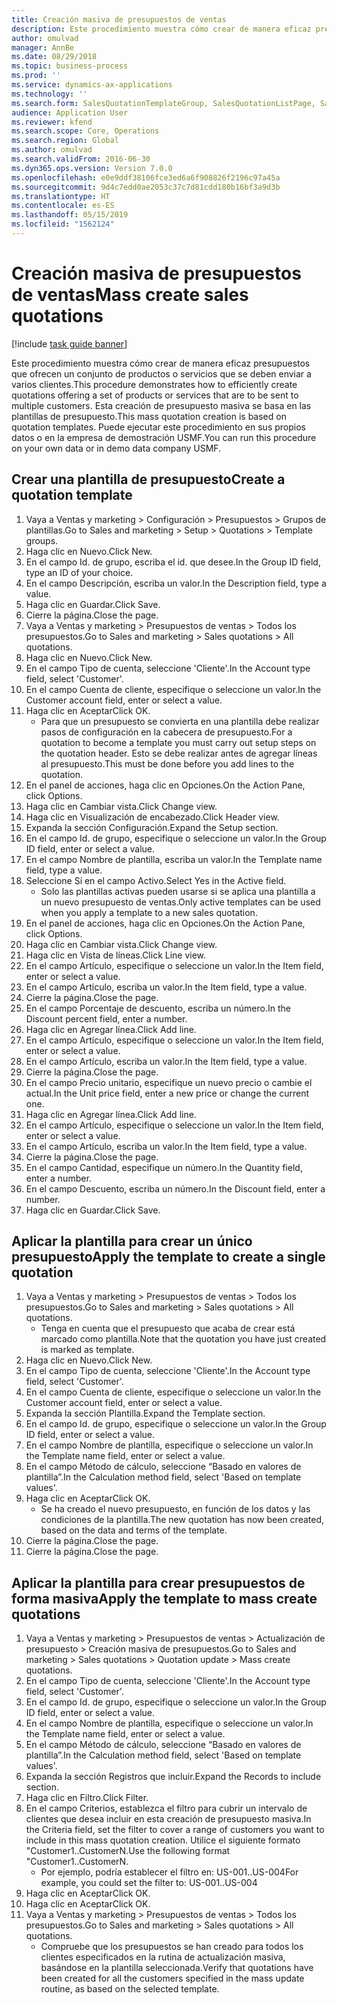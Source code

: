 ```yaml
---
title: Creación masiva de presupuestos de ventas
description: Este procedimiento muestra cómo crear de manera eficaz presupuestos que ofrecen un conjunto de productos o servicios que se deben enviar a varios clientes.
author: omulvad
manager: AnnBe
ms.date: 08/29/2018
ms.topic: business-process
ms.prod: ''
ms.service: dynamics-ax-applications
ms.technology: ''
ms.search.form: SalesQuotationTemplateGroup, SalesQuotationListPage, SalesCreateQuotation, SalesQuotationTable, SysQueryForm
audience: Application User
ms.reviewer: kfend
ms.search.scope: Core, Operations
ms.search.region: Global
ms.author: omulvad
ms.search.validFrom: 2016-06-30
ms.dyn365.ops.version: Version 7.0.0
ms.openlocfilehash: e0e9ddf38106fce3ed6a6f908826f2196c97a45a
ms.sourcegitcommit: 9d4c7edd0ae2053c37c7d81cdd180b16bf3a9d3b
ms.translationtype: HT
ms.contentlocale: es-ES
ms.lasthandoff: 05/15/2019
ms.locfileid: "1562124"
---
```

# <a name="mass-create-sales-quotations"></a><span data-ttu-id="8c03e-103">Creación masiva de presupuestos de ventas</span><span class="sxs-lookup"><span data-stu-id="8c03e-103">Mass create sales quotations</span></span>

[!include [task guide banner](../../includes/task-guide-banner.md)]

<span data-ttu-id="8c03e-104">Este procedimiento muestra cómo crear de manera eficaz presupuestos que ofrecen un conjunto de productos o servicios que se deben enviar a varios clientes.</span><span class="sxs-lookup"><span data-stu-id="8c03e-104">This procedure demonstrates how to efficiently create quotations offering a set of products or services that are to be sent to multiple customers.</span></span> <span data-ttu-id="8c03e-105">Esta creación de presupuesto masiva se basa en las plantillas de presupuesto.</span><span class="sxs-lookup"><span data-stu-id="8c03e-105">This mass quotation creation is based on quotation templates.</span></span> <span data-ttu-id="8c03e-106">Puede ejecutar este procedimiento en sus propios datos o en la empresa de demostración USMF.</span><span class="sxs-lookup"><span data-stu-id="8c03e-106">You can run this procedure on your own data or in demo data company USMF.</span></span>


## <a name="create-a-quotation-template"></a><span data-ttu-id="8c03e-107">Crear una plantilla de presupuesto</span><span class="sxs-lookup"><span data-stu-id="8c03e-107">Create a quotation template</span></span>
1. <span data-ttu-id="8c03e-108">Vaya a Ventas y marketing > Configuración > Presupuestos > Grupos de plantillas.</span><span class="sxs-lookup"><span data-stu-id="8c03e-108">Go to Sales and marketing > Setup > Quotations > Template groups.</span></span>
2. <span data-ttu-id="8c03e-109">Haga clic en Nuevo.</span><span class="sxs-lookup"><span data-stu-id="8c03e-109">Click New.</span></span>
3. <span data-ttu-id="8c03e-110">En el campo Id. de grupo, escriba el id. que desee.</span><span class="sxs-lookup"><span data-stu-id="8c03e-110">In the Group ID field, type an ID of your choice.</span></span>
4. <span data-ttu-id="8c03e-111">En el campo Descripción, escriba un valor.</span><span class="sxs-lookup"><span data-stu-id="8c03e-111">In the Description field, type a value.</span></span>
5. <span data-ttu-id="8c03e-112">Haga clic en Guardar.</span><span class="sxs-lookup"><span data-stu-id="8c03e-112">Click Save.</span></span>
6. <span data-ttu-id="8c03e-113">Cierre la página.</span><span class="sxs-lookup"><span data-stu-id="8c03e-113">Close the page.</span></span>
7. <span data-ttu-id="8c03e-114">Vaya a Ventas y marketing > Presupuestos de ventas > Todos los presupuestos.</span><span class="sxs-lookup"><span data-stu-id="8c03e-114">Go to Sales and marketing > Sales quotations > All quotations.</span></span>
8. <span data-ttu-id="8c03e-115">Haga clic en Nuevo.</span><span class="sxs-lookup"><span data-stu-id="8c03e-115">Click New.</span></span>
9. <span data-ttu-id="8c03e-116">En el campo Tipo de cuenta, seleccione 'Cliente'.</span><span class="sxs-lookup"><span data-stu-id="8c03e-116">In the Account type field, select 'Customer'.</span></span>
10. <span data-ttu-id="8c03e-117">En el campo Cuenta de cliente, especifique o seleccione un valor.</span><span class="sxs-lookup"><span data-stu-id="8c03e-117">In the Customer account field, enter or select a value.</span></span>
11. <span data-ttu-id="8c03e-118">Haga clic en Aceptar</span><span class="sxs-lookup"><span data-stu-id="8c03e-118">Click OK.</span></span>
    * <span data-ttu-id="8c03e-119">Para que un presupuesto se convierta en una plantilla debe realizar pasos de configuración en la cabecera de presupuesto.</span><span class="sxs-lookup"><span data-stu-id="8c03e-119">For a quotation to become a template you must carry out  setup steps on the quotation header.</span></span> <span data-ttu-id="8c03e-120">Esto se debe realizar antes de agregar líneas al presupuesto.</span><span class="sxs-lookup"><span data-stu-id="8c03e-120">This must be done before you add lines to the quotation.</span></span>   
12. <span data-ttu-id="8c03e-121">En el panel de acciones, haga clic en Opciones.</span><span class="sxs-lookup"><span data-stu-id="8c03e-121">On the Action Pane, click Options.</span></span>
13. <span data-ttu-id="8c03e-122">Haga clic en Cambiar vista.</span><span class="sxs-lookup"><span data-stu-id="8c03e-122">Click Change view.</span></span>
14. <span data-ttu-id="8c03e-123">Haga clic en Visualización de encabezado.</span><span class="sxs-lookup"><span data-stu-id="8c03e-123">Click Header view.</span></span>
15. <span data-ttu-id="8c03e-124">Expanda la sección Configuración.</span><span class="sxs-lookup"><span data-stu-id="8c03e-124">Expand the Setup section.</span></span>
16. <span data-ttu-id="8c03e-125">En el campo Id. de grupo, especifique o seleccione un valor.</span><span class="sxs-lookup"><span data-stu-id="8c03e-125">In the Group ID field, enter or select a value.</span></span>
17. <span data-ttu-id="8c03e-126">En el campo Nombre de plantilla, escriba un valor.</span><span class="sxs-lookup"><span data-stu-id="8c03e-126">In the Template name field, type a value.</span></span>
18. <span data-ttu-id="8c03e-127">Seleccione Sí en el campo Activo.</span><span class="sxs-lookup"><span data-stu-id="8c03e-127">Select Yes in the Active field.</span></span>
    * <span data-ttu-id="8c03e-128">Solo las plantillas activas pueden usarse si se aplica una plantilla a un nuevo presupuesto de ventas.</span><span class="sxs-lookup"><span data-stu-id="8c03e-128">Only active templates can be used when you apply a template to a new sales quotation.</span></span>  
19. <span data-ttu-id="8c03e-129">En el panel de acciones, haga clic en Opciones.</span><span class="sxs-lookup"><span data-stu-id="8c03e-129">On the Action Pane, click Options.</span></span>
20. <span data-ttu-id="8c03e-130">Haga clic en Cambiar vista.</span><span class="sxs-lookup"><span data-stu-id="8c03e-130">Click Change view.</span></span>
21. <span data-ttu-id="8c03e-131">Haga clic en Vista de líneas.</span><span class="sxs-lookup"><span data-stu-id="8c03e-131">Click Line view.</span></span>
22. <span data-ttu-id="8c03e-132">En el campo Artículo, especifique o seleccione un valor.</span><span class="sxs-lookup"><span data-stu-id="8c03e-132">In the Item field, enter or select a value.</span></span>
23. <span data-ttu-id="8c03e-133">En el campo Artículo, escriba un valor.</span><span class="sxs-lookup"><span data-stu-id="8c03e-133">In the Item field, type a value.</span></span>
24. <span data-ttu-id="8c03e-134">Cierre la página.</span><span class="sxs-lookup"><span data-stu-id="8c03e-134">Close the page.</span></span>
25. <span data-ttu-id="8c03e-135">En el campo Porcentaje de descuento, escriba un número.</span><span class="sxs-lookup"><span data-stu-id="8c03e-135">In the Discount percent field, enter a number.</span></span>
26. <span data-ttu-id="8c03e-136">Haga clic en Agregar línea.</span><span class="sxs-lookup"><span data-stu-id="8c03e-136">Click Add line.</span></span>
27. <span data-ttu-id="8c03e-137">En el campo Artículo, especifique o seleccione un valor.</span><span class="sxs-lookup"><span data-stu-id="8c03e-137">In the Item field, enter or select a value.</span></span>
28. <span data-ttu-id="8c03e-138">En el campo Artículo, escriba un valor.</span><span class="sxs-lookup"><span data-stu-id="8c03e-138">In the Item field, type a value.</span></span>
29. <span data-ttu-id="8c03e-139">Cierre la página.</span><span class="sxs-lookup"><span data-stu-id="8c03e-139">Close the page.</span></span>
30. <span data-ttu-id="8c03e-140">En el campo Precio unitario, especifique un nuevo precio o cambie el actual.</span><span class="sxs-lookup"><span data-stu-id="8c03e-140">In the Unit price field, enter a new price or change the current one.</span></span>
31. <span data-ttu-id="8c03e-141">Haga clic en Agregar línea.</span><span class="sxs-lookup"><span data-stu-id="8c03e-141">Click Add line.</span></span>
32. <span data-ttu-id="8c03e-142">En el campo Artículo, especifique o seleccione un valor.</span><span class="sxs-lookup"><span data-stu-id="8c03e-142">In the Item field, enter or select a value.</span></span>
33. <span data-ttu-id="8c03e-143">En el campo Artículo, escriba un valor.</span><span class="sxs-lookup"><span data-stu-id="8c03e-143">In the Item field, type a value.</span></span>
34. <span data-ttu-id="8c03e-144">Cierre la página.</span><span class="sxs-lookup"><span data-stu-id="8c03e-144">Close the page.</span></span>
35. <span data-ttu-id="8c03e-145">En el campo Cantidad, especifique un número.</span><span class="sxs-lookup"><span data-stu-id="8c03e-145">In the Quantity field, enter a number.</span></span>
36. <span data-ttu-id="8c03e-146">En el campo Descuento, escriba un número.</span><span class="sxs-lookup"><span data-stu-id="8c03e-146">In the Discount field, enter a number.</span></span>
37. <span data-ttu-id="8c03e-147">Haga clic en Guardar.</span><span class="sxs-lookup"><span data-stu-id="8c03e-147">Click Save.</span></span>

## <a name="apply-the-template-to-create-a-single-quotation"></a><span data-ttu-id="8c03e-148">Aplicar la plantilla para crear un único presupuesto</span><span class="sxs-lookup"><span data-stu-id="8c03e-148">Apply the template to create a single quotation</span></span>
1. <span data-ttu-id="8c03e-149">Vaya a Ventas y marketing > Presupuestos de ventas > Todos los presupuestos.</span><span class="sxs-lookup"><span data-stu-id="8c03e-149">Go to Sales and marketing > Sales quotations > All quotations.</span></span>
    * <span data-ttu-id="8c03e-150">Tenga en cuenta que el presupuesto que acaba de crear está marcado como plantilla.</span><span class="sxs-lookup"><span data-stu-id="8c03e-150">Note that the quotation you have just created is marked as template.</span></span>  
2. <span data-ttu-id="8c03e-151">Haga clic en Nuevo.</span><span class="sxs-lookup"><span data-stu-id="8c03e-151">Click New.</span></span>
3. <span data-ttu-id="8c03e-152">En el campo Tipo de cuenta, seleccione 'Cliente'.</span><span class="sxs-lookup"><span data-stu-id="8c03e-152">In the Account type field, select 'Customer'.</span></span>
4. <span data-ttu-id="8c03e-153">En el campo Cuenta de cliente, especifique o seleccione un valor.</span><span class="sxs-lookup"><span data-stu-id="8c03e-153">In the Customer account field, enter or select a value.</span></span>
5. <span data-ttu-id="8c03e-154">Expanda la sección Plantilla.</span><span class="sxs-lookup"><span data-stu-id="8c03e-154">Expand the Template section.</span></span>
6. <span data-ttu-id="8c03e-155">En el campo Id. de grupo, especifique o seleccione un valor.</span><span class="sxs-lookup"><span data-stu-id="8c03e-155">In the Group ID field, enter or select a value.</span></span>
7. <span data-ttu-id="8c03e-156">En el campo Nombre de plantilla, especifique o seleccione un valor.</span><span class="sxs-lookup"><span data-stu-id="8c03e-156">In the Template name field, enter or select a value.</span></span>
8. <span data-ttu-id="8c03e-157">En el campo Método de cálculo, seleccione “Basado en valores de plantilla”.</span><span class="sxs-lookup"><span data-stu-id="8c03e-157">In the Calculation method field, select 'Based on template values'.</span></span>
9. <span data-ttu-id="8c03e-158">Haga clic en Aceptar</span><span class="sxs-lookup"><span data-stu-id="8c03e-158">Click OK.</span></span>
    * <span data-ttu-id="8c03e-159">Se ha creado el nuevo presupuesto, en función de los datos y las condiciones de la plantilla.</span><span class="sxs-lookup"><span data-stu-id="8c03e-159">The new quotation has now been created, based on the data and terms of the template.</span></span>  
10. <span data-ttu-id="8c03e-160">Cierre la página.</span><span class="sxs-lookup"><span data-stu-id="8c03e-160">Close the page.</span></span>
11. <span data-ttu-id="8c03e-161">Cierre la página.</span><span class="sxs-lookup"><span data-stu-id="8c03e-161">Close the page.</span></span>

## <a name="apply-the-template-to-mass-create-quotations"></a><span data-ttu-id="8c03e-162">Aplicar la plantilla para crear presupuestos de forma masiva</span><span class="sxs-lookup"><span data-stu-id="8c03e-162">Apply the template to mass create quotations</span></span>
1. <span data-ttu-id="8c03e-163">Vaya a Ventas y marketing > Presupuestos de ventas > Actualización de presupuesto > Creación masiva de presupuestos.</span><span class="sxs-lookup"><span data-stu-id="8c03e-163">Go to Sales and marketing > Sales quotations > Quotation update > Mass create quotations.</span></span>
2. <span data-ttu-id="8c03e-164">En el campo Tipo de cuenta, seleccione 'Cliente'.</span><span class="sxs-lookup"><span data-stu-id="8c03e-164">In the Account type field, select 'Customer'.</span></span>
3. <span data-ttu-id="8c03e-165">En el campo Id. de grupo, especifique o seleccione un valor.</span><span class="sxs-lookup"><span data-stu-id="8c03e-165">In the Group ID field, enter or select a value.</span></span>
4. <span data-ttu-id="8c03e-166">En el campo Nombre de plantilla, especifique o seleccione un valor.</span><span class="sxs-lookup"><span data-stu-id="8c03e-166">In the Template name field, enter or select a value.</span></span>
5. <span data-ttu-id="8c03e-167">En el campo Método de cálculo, seleccione “Basado en valores de plantilla”.</span><span class="sxs-lookup"><span data-stu-id="8c03e-167">In the Calculation method field, select 'Based on template values'.</span></span>
6. <span data-ttu-id="8c03e-168">Expanda la sección Registros que incluir.</span><span class="sxs-lookup"><span data-stu-id="8c03e-168">Expand the Records to include section.</span></span>
7. <span data-ttu-id="8c03e-169">Haga clic en Filtro.</span><span class="sxs-lookup"><span data-stu-id="8c03e-169">Click Filter.</span></span>
8. <span data-ttu-id="8c03e-170">En el campo Criterios, establezca el filtro para cubrir un intervalo de clientes que desea incluir en esta creación de presupuesto masiva.</span><span class="sxs-lookup"><span data-stu-id="8c03e-170">In the Criteria field, set the filter to cover a range of customers you want to include in this mass quotation creation.</span></span> <span data-ttu-id="8c03e-171">Utilice el siguiente formato "Customer1..CustomerN.</span><span class="sxs-lookup"><span data-stu-id="8c03e-171">Use the following format "Customer1..CustomerN.</span></span>
    * <span data-ttu-id="8c03e-172">Por ejemplo, podría establecer el filtro en: US-001..US-004</span><span class="sxs-lookup"><span data-stu-id="8c03e-172">For example, you could set the filter to: US-001..US-004</span></span>  
9. <span data-ttu-id="8c03e-173">Haga clic en Aceptar</span><span class="sxs-lookup"><span data-stu-id="8c03e-173">Click OK.</span></span>
10. <span data-ttu-id="8c03e-174">Haga clic en Aceptar</span><span class="sxs-lookup"><span data-stu-id="8c03e-174">Click OK.</span></span>
11. <span data-ttu-id="8c03e-175">Vaya a Ventas y marketing > Presupuestos de ventas > Todos los presupuestos.</span><span class="sxs-lookup"><span data-stu-id="8c03e-175">Go to Sales and marketing > Sales quotations > All quotations.</span></span>
    * <span data-ttu-id="8c03e-176">Compruebe que los presupuestos se han creado para todos los clientes especificados en la rutina de actualización masiva, basándose en la plantilla seleccionada.</span><span class="sxs-lookup"><span data-stu-id="8c03e-176">Verify that quotations have been created for all the customers specified in the mass update routine, as based on the selected template.</span></span>  

